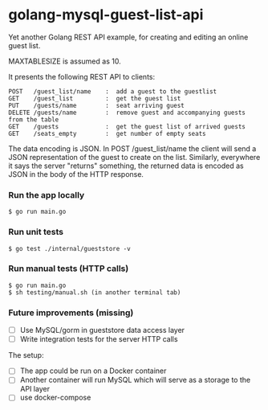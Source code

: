# golang-mysql-guest-list-api

Yet another Golang REST API example, for creating and editing an online guest list.

MAXTABLESIZE is assumed as 10.

It presents the following REST API to clients:

```
POST   /guest_list/name    :  add a guest to the guestlist
GET    /guest_list         :  get the guest list
PUT    /guests/name        :  seat arriving guest
DELETE /guests/name        :  remove guest and accompanying guests from the table
GET    /guests             :  get the guest list of arrived guests
GET    /seats_empty        :  get number of empty seats
```

The data encoding is JSON. In POST /guest_list/name the client will send a JSON representation of the guest to create on the list. Similarly, everywhere it says the server "returns" something, the returned data is encoded as JSON in the body of the HTTP response.

### Run the app locally

```
$ go run main.go
```

### Run unit tests

```
$ go test ./internal/gueststore -v
```

### Run manual tests (HTTP calls)

```
$ go run main.go
$ sh testing/manual.sh (in another terminal tab)
```

### Future improvements (missing)

- [ ] Use MySQL/gorm in gueststore data access layer
- [ ] Write integration tests for the server HTTP calls

The setup:
- [ ] The app could be run on a Docker container
- [ ] Another container will run MySQL which will serve as a storage to the API layer
- [ ] use docker-compose
